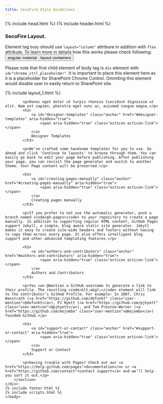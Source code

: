 ```yaml
---
title: SecoFire Style Guidelines
---
```

<html>
  {% include head.html %}
  <body>
	{% include header.html %}
	<div id="main_content_wrap" class="outer">
		<section id="main_content" class="inner">
			<h3>
				<a id="welcome-to-github-pages" class="anchor" href="#welcome-to-github-pages" aria-hidden="true">
					<span aria-hidden="true" class="octicon octicon-link"></span>
				</a>
				SecoFire Layout.
			</h3>
			<p>Element tag <code>body</code> should use <code>layout="column"</code> attribure in addition with <code>flex</code> attribute. To learn more in details how this works please check following: <button type="button" class="btn btn-default" target="_blank" onclick="window.location.href='https://material.angularjs.org/latest/layout/container'">angular material - layout containers</button></p>
			<p>Please note that first child element of body tag is <code>div</code> element with <code>id="chrome_ctrl_placeholder"</code>. It is important to place this element here as it is a placeholder for SharePoint Chrome Control. Ommiting this element would disable user to easily return to SharePoint site.</p>
			{% include layout_1.html %}

			<p>Donec eget dolor ut turpis rhoncus tincidunt dignissim ut elit. Nam est sapien, pharetra eget nunc ac, euismod congue magna.</p>
			<h3>
				<a id="designer-templates" class="anchor" href="#designer-templates" aria-hidden="true">
					<span aria-hidden="true" class="octicon octicon-link"></span>
				</a>
				Designer Templates
			</h3>
			
			<p>We’ve crafted some handsome templates for you to use. Go ahead and click 'Continue to layouts' to browse through them. You can easily go back to edit your page before publishing. After publishing your page, you can revisit the page generator and switch to another theme. Your Page content will be preserved.</p>

			<h3>
				<a id="creating-pages-manually" class="anchor" href="#creating-pages-manually" aria-hidden="true">
					<span aria-hidden="true" class="octicon octicon-link"></span>
				</a>
				Creating pages manually
			</h3>

			<p>If you prefer to not use the automatic generator, push a branch named <code>gh-pages</code> to your repository to create a page manually. In addition to supporting regular HTML content, GitHub Pages support Jekyll, a simple, blog aware static site generator. Jekyll makes it easy to create site-wide headers and footers without having to copy them across every page. It also offers intelligent blog support and other advanced templating features.</p>

			<h3>
				<a id="authors-and-contributors" class="anchor" href="#authors-and-contributors" aria-hidden="true">
					<span aria-hidden="true" class="octicon octicon-link"></span>
				</a>
				Authors and Contributors
			</h3>

			<p>You can @mention a GitHub username to generate a link to their profile. The resulting <code>&lt;a&gt;</code> element will link to the contributor’s GitHub Profile. For example: In 2007, Chris Wanstrath (<a href="https://github.com/defunkt" class="user-mention">@defunkt</a>), PJ Hyett (<a href="https://github.com/pjhyett" class="user-mention">@pjhyett</a>), and Tom Preston-Werner (<a href="https://github.com/mojombo" class="user-mention">@mojombo</a>) founded GitHub.</p>

			<h3>
				<a id="support-or-contact" class="anchor" href="#support-or-contact" aria-hidden="true">
					<span aria-hidden="true" class="octicon octicon-link"></span>
				</a>
				Support or Contact
			</h3>

			<p>Having trouble with Pages? Check out our <a href="https://help.github.com/pages">documentation</a> or <a href="https://github.com/contact">contact support</a> and we’ll help you sort it out.</p>
		</section>
	</div>
	{% include footer.html %}
	{% include scripts.html %}
	</body>
</html>
